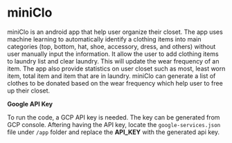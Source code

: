 # miniClo
miniClo is an android app that help user organize their closet. The app uses machine learning to automatically identify a clothing items into main categories (top, bottom, hat, shoe, accessory, dress, and others) without user manually input the information. It allow the user to add clothing items to laundry list and clear laundry. This will update the wear frequency of an item. The app also provide statistics on user closet such as most, least worn item, total item and item that are in laundry. miniClo can generate a list of clothes to be donated based on the wear frequency which help user to free up their closet. 

**Google API Key**

To run the code, a GCP API key is needed. The key can be generated from GCP console. 
Aftering having the API key, locate the ```google-services.json``` file under ```/app``` folder and replace the **API_KEY** with the generated api key. 
